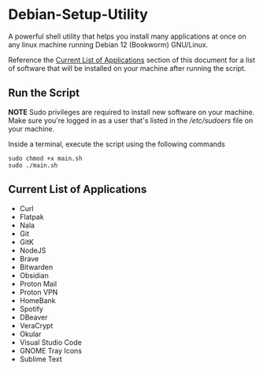 # Debian-Setup-Utility

A powerful shell utility that helps you install many applications at once on any linux machine running Debian 12 (Bookworm) GNU/Linux.

Reference the [Current List of Applications](https://github.com/b-nagaj/Debian-Setup-Utility/edit/main/README.md#current-list-of-applications) section of this document for a list of software that will be installed on your machine after running the script.

## Run the Script

**NOTE** Sudo privileges are required to install new software on your machine. Make sure you're logged in as a user that's listed in the */etc/sudoers* file on your machine.

Inside a terminal, execute the script using the following commands

```
sudo chmod +x main.sh
sudo ./main.sh
```

## Current List of Applications

- Curl
- Flatpak
- Nala
- Git
- GitK
- NodeJS
- Brave
- Bitwarden
- Obsidian
- Proton Mail
- Proton VPN
- HomeBank
- Spotify
- DBeaver
- VeraCrypt
- Okular
- Visual Studio Code
- GNOME Tray Icons
- Sublime Text

